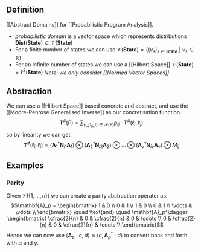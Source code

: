 ## Definition
[[Abstract Domains]] for [[Probabilistic Program Analysis]].
- *probabilistic domain* is a vector space which represents distributions $\mathbf{Dist}(\mathbf{State}) \subseteq \mathcal{V}(\mathbf{State})$
- For a finite number of states we can use 
$\mathcal{V}(\mathbf{State}) = \{(v_s)_{s \in \mathbf{State}} \ | \ v_s \in \mathbb{R}\}$
- For an infinite number of states we can use a [[Hilbert Space]] $\mathcal{V}(\mathbf{State}) = \ell^2(\mathbf{State})$
*Note: we only consider [[Normed Vector Spaces]]*

## Abstraction
We can use a [[Hilbert Space]] based concrete and abstract, and use the [[Moore-Penrose Generalised Inverse]]  as our concretisation function.
$$\mathbf{T}^\#(P) = \sum_{\langle i, p_{ij}, j \rangle \in \mathcal{F}(P)} p_{ij} \cdot \mathbf{T}^\#(\ell_i, \ell_j)$$
so by linearity we can get:
$$\mathbf{T}^\# (\ell_i, \ell_j) = (\mathbf{A}_1^\dagger \mathbf{N}_{i1}\mathbf{A}_1) \otimes (\mathbf{A}_2^\dagger \mathbf{N}_{i2}\mathbf{A}_2) \otimes \dots \otimes (\mathbf{A}_v^\dagger \mathbf{N}_{iv}\mathbf{A}_v) \otimes M_{ij}$$

## Examples
### Parity
Given $\mathcal{V}(\{1, \dots, n \})$ we can create a parity abstraction operator as:
$$\mathbf{A}_p = \begin{bmatrix} 
1 & 0 \\
0 & 1 \\
1 & 0 \\
0 & 1 \\
\vdots & \vdots \\
\end{bmatrix} \quad \text{and} \quad \mathbf{A}_p^\dagger \begin{bmatrix} 
\cfrac{2}{n} & 0 & \cfrac{2}{n} & 0 & \cdots \\
0 & \cfrac{2}{n} & 0 & \cfrac{2}{n} & \cdots \\
\end{bmatrix}$$
Hence we can now use $\langle \mathbf{A}_p \cdot c, d \rangle \approx \langle c, \mathbf{A}_p^\dagger \cdot d \rangle$ to convert back and forth with $\alpha$ and $\gamma$.


